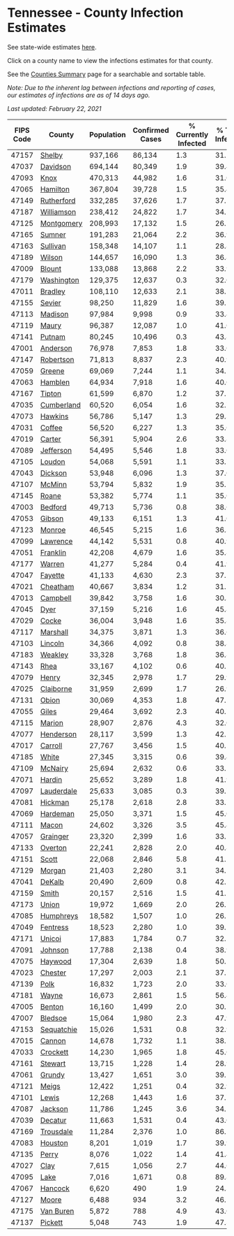 # Tennessee - County Infection Estimates

See state-wide estimates [here](/infections/us-tn).

Click on a county name to view the infections estimates for that county.

See the [Counties Summary](/infections/summary-counties) page for a searchable and sortable table.

*Note: Due to the inherent lag between infections and reporting of cases, our estimates of infections are as of 14 days ago.*

*Last updated: February 22, 2021*

|   FIPS Code |                   County |   Population |   Confirmed Cases |   % Currently Infected |   % Total Infected |
|-------------|--------------------------|--------------|-------------------|------------------------|--------------------|
|       47157 |         [Shelby](shelby) |      937,166 |            86,134 |                    1.3 |               31.2 |
|       47037 |     [Davidson](davidson) |      694,144 |            80,349 |                    1.9 |               39.4 |
|       47093 |             [Knox](knox) |      470,313 |            44,982 |                    1.6 |               31.0 |
|       47065 |     [Hamilton](hamilton) |      367,804 |            39,728 |                    1.5 |               35.4 |
|       47149 | [Rutherford](rutherford) |      332,285 |            37,626 |                    1.7 |               37.5 |
|       47187 | [Williamson](williamson) |      238,412 |            24,822 |                    1.7 |               34.5 |
|       47125 | [Montgomery](montgomery) |      208,993 |            17,132 |                    1.5 |               26.7 |
|       47165 |         [Sumner](sumner) |      191,283 |            21,064 |                    2.2 |               36.9 |
|       47163 |     [Sullivan](sullivan) |      158,348 |            14,107 |                    1.1 |               28.8 |
|       47189 |         [Wilson](wilson) |      144,657 |            16,090 |                    1.3 |               36.8 |
|       47009 |         [Blount](blount) |      133,088 |            13,868 |                    2.2 |               33.9 |
|       47179 | [Washington](washington) |      129,375 |            12,637 |                    0.3 |               32.0 |
|       47011 |       [Bradley](bradley) |      108,110 |            12,633 |                    2.1 |               38.2 |
|       47155 |         [Sevier](sevier) |       98,250 |            11,829 |                    1.6 |               39.5 |
|       47113 |       [Madison](madison) |       97,984 |             9,998 |                    0.9 |               33.4 |
|       47119 |           [Maury](maury) |       96,387 |            12,087 |                    1.0 |               41.0 |
|       47141 |         [Putnam](putnam) |       80,245 |            10,496 |                    0.3 |               43.8 |
|       47001 |     [Anderson](anderson) |       76,978 |             7,853 |                    1.8 |               33.0 |
|       47147 |   [Robertson](robertson) |       71,813 |             8,837 |                    2.3 |               40.9 |
|       47059 |         [Greene](greene) |       69,069 |             7,244 |                    1.1 |               34.1 |
|       47063 |       [Hamblen](hamblen) |       64,934 |             7,918 |                    1.6 |               40.0 |
|       47167 |         [Tipton](tipton) |       61,599 |             6,870 |                    1.2 |               37.1 |
|       47035 | [Cumberland](cumberland) |       60,520 |             6,054 |                    1.6 |               32.7 |
|       47073 |       [Hawkins](hawkins) |       56,786 |             5,147 |                    1.3 |               29.3 |
|       47031 |         [Coffee](coffee) |       56,520 |             6,227 |                    1.3 |               35.6 |
|       47019 |         [Carter](carter) |       56,391 |             5,904 |                    2.6 |               33.8 |
|       47089 |   [Jefferson](jefferson) |       54,495 |             5,546 |                    1.8 |               33.0 |
|       47105 |         [Loudon](loudon) |       54,068 |             5,591 |                    1.1 |               33.7 |
|       47043 |       [Dickson](dickson) |       53,948 |             6,096 |                    1.3 |               37.0 |
|       47107 |         [McMinn](mcminn) |       53,794 |             5,832 |                    1.9 |               35.2 |
|       47145 |           [Roane](roane) |       53,382 |             5,774 |                    1.1 |               35.0 |
|       47003 |       [Bedford](bedford) |       49,713 |             5,736 |                    0.8 |               38.6 |
|       47053 |         [Gibson](gibson) |       49,133 |             6,151 |                    1.3 |               41.0 |
|       47123 |         [Monroe](monroe) |       46,545 |             5,215 |                    1.6 |               36.3 |
|       47099 |     [Lawrence](lawrence) |       44,142 |             5,531 |                    0.8 |               40.9 |
|       47051 |     [Franklin](franklin) |       42,208 |             4,679 |                    1.6 |               35.8 |
|       47177 |         [Warren](warren) |       41,277 |             5,284 |                    0.4 |               41.9 |
|       47047 |       [Fayette](fayette) |       41,133 |             4,630 |                    2.3 |               37.1 |
|       47021 |     [Cheatham](cheatham) |       40,667 |             3,834 |                    1.2 |               31.2 |
|       47013 |     [Campbell](campbell) |       39,842 |             3,758 |                    1.6 |               30.3 |
|       47045 |             [Dyer](dyer) |       37,159 |             5,216 |                    1.6 |               45.8 |
|       47029 |           [Cocke](cocke) |       36,004 |             3,948 |                    1.6 |               35.8 |
|       47117 |     [Marshall](marshall) |       34,375 |             3,871 |                    1.3 |               36.6 |
|       47103 |       [Lincoln](lincoln) |       34,366 |             4,092 |                    0.8 |               38.8 |
|       47183 |       [Weakley](weakley) |       33,328 |             3,768 |                    1.8 |               36.8 |
|       47143 |             [Rhea](rhea) |       33,167 |             4,102 |                    0.6 |               40.7 |
|       47079 |           [Henry](henry) |       32,345 |             2,978 |                    1.7 |               29.9 |
|       47025 |   [Claiborne](claiborne) |       31,959 |             2,699 |                    1.7 |               26.9 |
|       47131 |           [Obion](obion) |       30,069 |             4,353 |                    1.8 |               47.1 |
|       47055 |           [Giles](giles) |       29,464 |             3,692 |                    2.3 |               40.7 |
|       47115 |         [Marion](marion) |       28,907 |             2,876 |                    4.3 |               32.0 |
|       47077 |   [Henderson](henderson) |       28,117 |             3,599 |                    1.3 |               42.1 |
|       47017 |       [Carroll](carroll) |       27,767 |             3,456 |                    1.5 |               40.5 |
|       47185 |           [White](white) |       27,345 |             3,315 |                    0.6 |               39.4 |
|       47109 |       [McNairy](mcnairy) |       25,694 |             2,632 |                    0.6 |               33.5 |
|       47071 |         [Hardin](hardin) |       25,652 |             3,289 |                    1.8 |               41.9 |
|       47097 | [Lauderdale](lauderdale) |       25,633 |             3,085 |                    0.3 |               39.7 |
|       47081 |       [Hickman](hickman) |       25,178 |             2,618 |                    2.8 |               33.7 |
|       47069 |     [Hardeman](hardeman) |       25,050 |             3,371 |                    1.5 |               45.0 |
|       47111 |           [Macon](macon) |       24,602 |             3,326 |                    3.5 |               45.4 |
|       47057 |     [Grainger](grainger) |       23,320 |             2,399 |                    1.6 |               33.2 |
|       47133 |       [Overton](overton) |       22,241 |             2,828 |                    2.0 |               40.8 |
|       47151 |           [Scott](scott) |       22,068 |             2,846 |                    5.8 |               41.1 |
|       47129 |         [Morgan](morgan) |       21,403 |             2,280 |                    3.1 |               34.2 |
|       47041 |         [DeKalb](dekalb) |       20,490 |             2,609 |                    0.8 |               42.2 |
|       47159 |           [Smith](smith) |       20,157 |             2,516 |                    1.5 |               41.1 |
|       47173 |           [Union](union) |       19,972 |             1,669 |                    2.0 |               26.7 |
|       47085 |   [Humphreys](humphreys) |       18,582 |             1,507 |                    1.0 |               26.2 |
|       47049 |     [Fentress](fentress) |       18,523 |             2,280 |                    1.0 |               39.5 |
|       47171 |         [Unicoi](unicoi) |       17,883 |             1,784 |                    0.7 |               32.5 |
|       47091 |       [Johnson](johnson) |       17,788 |             2,138 |                    0.4 |               38.9 |
|       47075 |       [Haywood](haywood) |       17,304 |             2,639 |                    1.8 |               50.2 |
|       47023 |       [Chester](chester) |       17,297 |             2,003 |                    2.1 |               37.7 |
|       47139 |             [Polk](polk) |       16,832 |             1,723 |                    2.0 |               33.0 |
|       47181 |           [Wayne](wayne) |       16,673 |             2,861 |                    1.5 |               56.4 |
|       47005 |         [Benton](benton) |       16,160 |             1,499 |                    2.0 |               30.1 |
|       47007 |       [Bledsoe](bledsoe) |       15,064 |             1,980 |                    2.3 |               47.9 |
|       47153 | [Sequatchie](sequatchie) |       15,026 |             1,531 |                    0.8 |               32.9 |
|       47015 |         [Cannon](cannon) |       14,678 |             1,732 |                    1.1 |               38.7 |
|       47033 |     [Crockett](crockett) |       14,230 |             1,965 |                    1.8 |               45.0 |
|       47161 |       [Stewart](stewart) |       13,715 |             1,228 |                    1.4 |               28.9 |
|       47061 |         [Grundy](grundy) |       13,427 |             1,651 |                    3.0 |               39.5 |
|       47121 |           [Meigs](meigs) |       12,422 |             1,251 |                    0.4 |               32.9 |
|       47101 |           [Lewis](lewis) |       12,268 |             1,443 |                    1.6 |               37.7 |
|       47087 |       [Jackson](jackson) |       11,786 |             1,245 |                    3.6 |               34.2 |
|       47039 |       [Decatur](decatur) |       11,663 |             1,531 |                    0.4 |               43.0 |
|       47169 |   [Trousdale](trousdale) |       11,284 |             2,376 |                    1.0 |               86.2 |
|       47083 |       [Houston](houston) |        8,201 |             1,019 |                    1.7 |               39.9 |
|       47135 |           [Perry](perry) |        8,076 |             1,022 |                    1.4 |               41.4 |
|       47027 |             [Clay](clay) |        7,615 |             1,056 |                    2.7 |               44.6 |
|       47095 |             [Lake](lake) |        7,016 |             1,671 |                    0.8 |               89.8 |
|       47067 |       [Hancock](hancock) |        6,620 |               490 |                    1.9 |               24.3 |
|       47127 |           [Moore](moore) |        6,488 |               934 |                    3.2 |               46.2 |
|       47175 |   [Van Buren](van-buren) |        5,872 |               788 |                    4.9 |               43.0 |
|       47137 |       [Pickett](pickett) |        5,048 |               743 |                    1.9 |               47.3 |